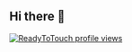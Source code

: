 ## Hi there 👋

[![ReadyToTouch profile views](https://u8views.com/api/v1/github/profiles/149106823/views/day-week-month-total-count.svg)](https://u8views.com/github/ReadyToTouch)
